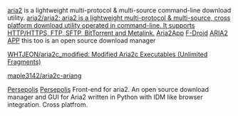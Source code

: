 
[aria2](https://aria2.github.io/)
is a lightweight multi-protocol & multi-source command-line download utility.
[aria2/aria2: aria2 is a lightweight multi-protocol & multi-source, cross platform download utility operated in command-line. It supports HTTP/HTTPS, FTP, SFTP, BitTorrent and Metalink.](https://github.com/aria2/aria2)
[Aria2App](https://github.com/devgianlu/Aria2App)
[F-Droid](https://f-droid.org/app/com.gianlu.aria2app)
[ARIA2 APP](https://play.google.com/store/apps/details?id=com.gianlu.aria2app)
this too is an open source download manager

[WHTJEON/aria2c_modified: Modified Aria2c Executables (Unlimited Fragments)](https://github.com/WHTJEON/aria2c_modified)

[maple3142/aria2c-ariang](https://github.com/maple3142/aria2c-ariang)

[Persepolis](https://persepolisdm.github.io/)
[Persepolis](https://github.com/persepolisdm/persepolis)
Front-end for aria2.
An open source download manager and GUI for Aria2 written in Python with IDM like browser integration. Cross platfrom.
